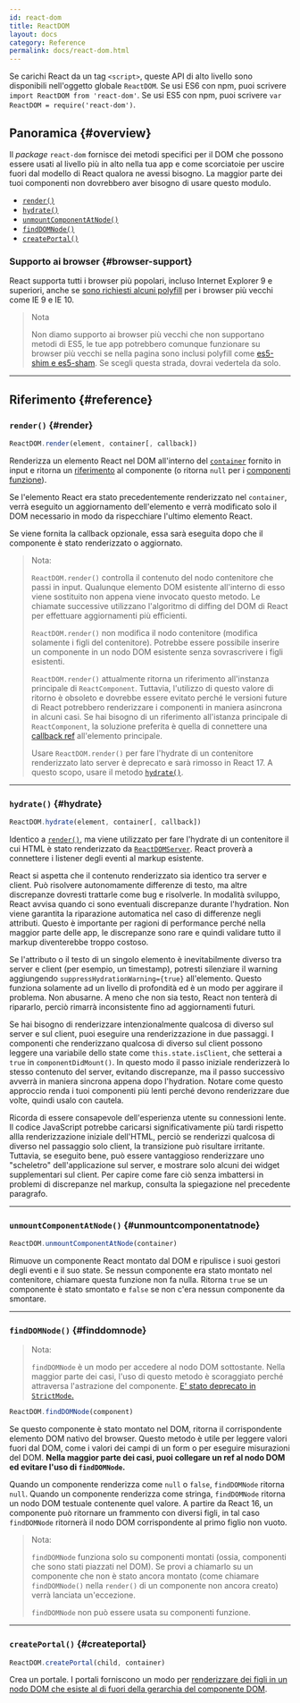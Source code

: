 ```yaml
---
id: react-dom
title: ReactDOM
layout: docs
category: Reference
permalink: docs/react-dom.html
---
```


Se carichi React da un tag `<script>`, queste API di alto livello sono disponibili nell'oggetto globale `ReactDOM`. Se usi ES6 con npm, puoi scrivere `import ReactDOM from 'react-dom'`. Se usi ES5 con npm, puoi scrivere `var ReactDOM = require('react-dom')`.

## Panoramica {#overview}

Il *package* `react-dom` fornisce dei metodi specifici per il DOM che possono essere usati al livello più in alto nella tua app e come scorciatoie per uscire fuori dal modello di React qualora ne avessi bisogno. La maggior parte dei tuoi componenti non dovrebbero aver bisogno di usare questo modulo.

- [`render()`](#render)
- [`hydrate()`](#hydrate)
- [`unmountComponentAtNode()`](#unmountcomponentatnode)
- [`findDOMNode()`](#finddomnode)
- [`createPortal()`](#createportal)

### Supporto ai browser {#browser-support}

React supporta tutti i browser più popolari, incluso Internet Explorer 9 e superiori, anche se [sono richiesti alcuni polyfill](/docs/javascript-environment-requirements.html) per i browser più vecchi come IE 9 e IE 10.

> Nota
>
> Non diamo supporto ai browser più vecchi che non supportano metodi di ES5, le tue app potrebbero comunque funzionare su browser più vecchi se nella pagina sono inclusi polyfill come [es5-shim e es5-sham](https://github.com/es-shims/es5-shim). Se scegli questa strada, dovrai vedertela da solo.

* * *

## Riferimento {#reference}

### `render()` {#render}

```javascript
ReactDOM.render(element, container[, callback])
```

Renderizza un elemento React nel DOM all'interno del [`container`](docs/composition-vs-inheritance.html#containment) fornito in input e ritorna un [riferimento](/docs/more-about-refs.html) al componente (o ritorna `null` per i [componenti funzione](/docs/components-and-props.html#functional-and-class-components)).

Se l'elemento React era stato precedentemente renderizzato nel `container`, verrà eseguito un aggiornamento dell'elemento e verrà modificato solo il DOM necessario in modo da rispecchiare l'ultimo elemento React.

Se viene fornita la callback opzionale, essa sarà eseguita dopo che il componente è stato renderizzato o aggiornato.

> Nota:
>
> `ReactDOM.render()` controlla il contenuto del nodo contenitore che passi in input. Qualunque elemento DOM esistente all'interno di esso viene sostituito non appena viene invocato questo metodo. Le chiamate successive utilizzano l'algoritmo di diffing del DOM di React per effettuare aggiornamenti più efficienti.
>
> `ReactDOM.render()` non modifica il nodo contenitore (modifica solamente i figli del contenitore). Potrebbe essere possibile inserire un componente in un nodo DOM esistente senza sovrascrivere i figli esistenti.
>
> `ReactDOM.render()` attualmente ritorna un riferimento all'instanza principale di `ReactComponent`. Tuttavia, l'utilizzo di questo valore di ritorno è obsoleto 
> e dovrebbe essere evitato perché le versioni future di React potrebbero renderizzare i componenti in maniera asincrona in alcuni casi. Se hai bisogno di un riferimento all'istanza principale di `ReactComponent`, la soluzione preferita è quella di connettere una 
> [callback ref](/docs/more-about-refs.html#the-ref-callback-attribute) all'elemento principale.
>
> Usare `ReactDOM.render()` per fare l'hydrate di un contenitore renderizzato lato server è deprecato e sarà rimosso in React 17. A questo scopo, usare il metodo [`hydrate()`](#hydrate).

* * *

### `hydrate()` {#hydrate}

```javascript
ReactDOM.hydrate(element, container[, callback])
```

Identico a [`render()`](#render), ma viene utilizzato per fare l'hydrate di un contenitore il cui HTML è stato renderizzato da [`ReactDOMServer`](/docs/react-dom-server.html). React proverà a connettere i listener degli eventi al markup esistente.

React si aspetta che il contenuto renderizzato sia identico tra server e client. Può risolvere autonomamente differenze di testo, ma altre discrepanze dovresti trattarle come bug e risolverle. In modalità sviluppo, React avvisa quando ci sono eventuali discrepanze durante l'hydration. Non viene garantita la riparazione automatica nel caso di differenze negli attributi. Questo è importante per ragioni di performance perché nella maggior parte delle app, le discrepanze sono rare e quindi validare tutto il markup diventerebbe troppo costoso.

Se l'attributo o il testo di un singolo elemento è inevitabilmente diverso tra server e client (per esempio, un timestamp), potresti silenziare il warning aggiungendo `suppressHydrationWarning={true}` all'elemento. Questo funziona solamente ad un livello di profondità ed è un modo per aggirare il problema. Non abusarne. A meno che non sia testo, React non tenterà di ripararlo, perciò rimarrà inconsistente fino ad aggiornamenti futuri.

Se hai bisogno di renderizzare intenzionalmente qualcosa di diverso sul server e sul client, puoi eseguire una renderizzazione in due passaggi. I componenti che renderizzano qualcosa di diverso sul client possono leggere una variabile dello state come `this.state.isClient`, che setterai a `true` in `componentDidMount()`. In questo modo il passo iniziale renderizzerà lo stesso contenuto del server, evitando discrepanze, ma il passo successivo avverrà in maniera sincrona appena dopo l'hydration. Notare come questo approccio renda i tuoi componenti più lenti perché devono renderizzare due volte, quindi usalo con cautela.

Ricorda di essere consapevole dell'esperienza utente su connessioni lente. Il codice JavaScript potrebbe caricarsi significativamente più tardi rispetto allla renderizzazione iniziale dell'HTML, perciò se renderizzi qualcosa di diverso nel passaggio solo client, la transizione può risultare irritante. Tuttavia, se eseguito bene, può essere vantaggioso renderizzare uno "scheletro" dell'applicazione sul server, e mostrare solo alcuni dei widget supplementari sul client. Per capire come fare ciò senza imbattersi in problemi di discrepanze nel markup, consulta la spiegazione nel precedente paragrafo.

* * *

### `unmountComponentAtNode()` {#unmountcomponentatnode}

```javascript
ReactDOM.unmountComponentAtNode(container)
```

Rimuove un componente React montato dal DOM e ripulisce i suoi gestori degli eventi e il suo state. Se nessun componente era stato montato nel contenitore, chiamare questa funzione non fa nulla. Ritorna `true` se un componente è stato smontato e `false` se non c'era nessun componente da smontare.

* * *

### `findDOMNode()` {#finddomnode}

> Nota:
>
> `findDOMNode` è un modo per accedere al nodo DOM sottostante. Nella maggior parte dei casi, l'uso di questo metodo è scoraggiato perché attraversa l'astrazione del componente. [E' stato deprecato in `StrictMode`.](/docs/strict-mode.html#warning-about-deprecated-finddomnode-usage)

```javascript
ReactDOM.findDOMNode(component)
```
Se questo componente è stato montato nel DOM, ritorna il corrispondente elemento DOM nativo del browser. Questo metodo è utile per leggere valori fuori dal DOM, come i valori dei campi di un form o per eseguire misurazioni del DOM. **Nella maggior parte dei casi, puoi collegare un ref al nodo DOM ed evitare l'uso di `findDOMNode`.**

Quando un componente renderizza come `null` o `false`, `findDOMNode` ritorna `null`. Quando un componente renderizza come stringa, `findDOMNode` ritorna un nodo DOM testuale contenente quel valore. A partire da React 16, un componente può ritornare un frammento con diversi figli, in tal caso `findDOMNode` ritornerà il nodo DOM corrispondente al primo figlio non vuoto. 

> Nota:
>
> `findDOMNode` funziona solo su componenti montati (ossia, componenti che sono stati piazzati nel DOM). Se provi a chiamarlo su un componente che non è stato ancora montato (come chiamare `findDOMNode()` nella `render()` di un componente non ancora creato) verrà lanciata un'eccezione.
>
> `findDOMNode` non può essere usata su componenti funzione.

* * *

### `createPortal()` {#createportal}

```javascript
ReactDOM.createPortal(child, container)
```

Crea un portale. I portali forniscono un modo per [renderizzare dei figli in un nodo DOM che esiste al di fuori della gerarchia del componente DOM](/docs/portals.html).
